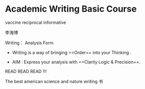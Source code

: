# Academic Writing Basic Course 

vaccine   reciprocal   informative 

李海博

Writing：  Analysis     Form

- Writing is a way of bringing ==Order== into your Thinking .

- AIM : Express your analysis with ==Clarity Logic & Precision==.

READ READ READ !!!

The best american science and nature writing   书











































































